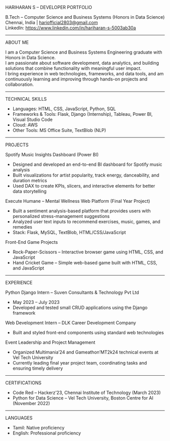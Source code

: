 HARIHARAN S – DEVELOPER PORTFOLIO

B.Tech – Computer Science and Business Systems (Honors in Data Science) 
Chennai, India | hariofficial2803@gmail.com  
LinkedIn: https://www.linkedin.com/in/hariharan-s-5003ab30a

---

ABOUT ME

I am a Computer Science and Business Systems Engineering graduate with Honors in Data Science.  
I am passionate about software development, data analytics, and building solutions that combine functionality with meaningful user impact.  
I bring experience in web technologies, frameworks, and data tools, and am continuously learning and improving through hands-on projects and collaboration.

---

TECHNICAL SKILLS

* Languages: HTML, CSS, JavaScript, Python, SQL  
* Frameworks & Tools: Flask, Django (Internship), Tableau, Power BI, Visual Studio Code  
* Cloud: AWS  
* Other Tools: MS Office Suite, TextBlob (NLP)

---

PROJECTS

Spotify Music Insights Dashboard (Power BI)
* Designed and developed an end-to-end BI dashboard for Spotify music analysis  
* Built visualizations for artist popularity, track energy, danceability, and duration metrics  
* Used DAX to create KPIs, slicers, and interactive elements for better data storytelling

Execute Humane – Mental Wellness Web Platform (Final Year Project)
* Built a sentiment analysis-based platform that provides users with personalized stress-management suggestions  
* Analyzed user text inputs to recommend exercises, music, games, and remedies  
* Stack: Flask, MySQL, TextBlob, HTML/CSS/JavaScript

Front-End Game Projects
* Rock-Paper-Scissors – Interactive browser game using HTML, CSS, and JavaScript  
* Hand Cricket Game – Simple web-based game built with HTML, CSS, and JavaScript

---

EXPERIENCE

Python Django Intern – Suven Consultants & Technology Pvt Ltd  
* May 2023 – July 2023  
* Developed and tested small CRUD applications using the Django framework

Web Development Intern – DLK Career Development Company 
* Built and styled front-end components using standard web technologies

Event Leadership and Project Management
* Organized Multimania’24 and Gameathon’MT2k24 technical events at Vel Tech University  
* Currently leading final year project team, coordinating tasks and ensuring timely delivery

---

CERTIFICATIONS

* Code Red – Hackerz’23, Chennai Institute of Technology (March 2023)  
* Python for Data Science – Vel Tech University, Boston Centre for AI (November 2022)

---

LANGUAGES

* Tamil: Native proficiency  
* English: Professional proficiency






